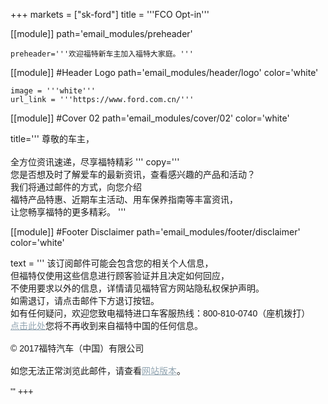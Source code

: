 
+++
markets = ["sk-ford"]
title = '''FCO Opt-in'''

[[module]]
path='email_modules/preheader'

	preheader='''欢迎福特新车主加入福特大家庭。'''

[[module]] #Header Logo
path='email_modules/header/logo'
color='white'

	image = '''white'''
	url_link = '''https://www.ford.com.cn/'''
    
[[module]] #Cover 02
path='email_modules/cover/02'
color='white'

title='''
    <span style="white-space:nowrap;">尊敬的车主，</span>
    <br/>
    <br/>
    <span style="white-space:nowrap;">全方位资讯速递，尽享福特精彩</span>
'''
copy='''
    <span style="white-space:nowrap;">您是否想及时了解爱车的最新资讯，查看感兴趣的产品和活动？</span>
    <br/>
    <span style="white-space:nowrap;">我们将通过邮件的方式，向您介绍</span>
    <br/>
    <span style="white-space:nowrap;">福特产品特惠、近期车主活动、用车保养指南等丰富资讯，</span>
    <br/>
    <span style="white-space:nowrap;">让您畅享福特的更多精彩。</span>
'''

[[module]] #Footer Disclaimer
path='email_modules/footer/disclaimer'
color='white'

text = '''
<span style="font-family:'Nanum Gothic',Malgun Gothic,sans-serif">
<span style="white-space:nowrap;">该订阅邮件可能会包含您的相关个人信息，</span>
<br/>
<span style="white-space:nowrap;">但福特仅使用这些信息进行顾客验证并且决定如何回应，</span>
<br/>
<span style="white-space:nowrap;">不使用要求以外的信息，详情请见福特官方网站隐私权保护声明。</span>
<br/>
<span style="white-space:nowrap;">如需退订，请点击邮件下方退订按钮。</span>
<br/>
<span style="white-space:nowrap;">如有任何疑问，欢迎您致电福特进口车客服热线：800-810-0740（座机拨打）</span>
<br/>
<span style="white-space:nowrap;"><a href="" name="privacy" style="text-decoration:underline; color:#91a4b1;">点击此处</a>您将不再收到来自福特中国的任何信息。</span>
<br/>
<br/>
<span style="font-family:'Nanum Gothic',Malgun Gothic,sans-serif;">
<span style="white-space:nowrap;">© 2017福特汽车（中国）有限公司</span>
<br/>
<br/>
<span style="white-space:nowrap;">如您无法正常浏览此邮件，请查看<a href="" name="privacy" style="text-decoration:underline; color:#91a4b1;">网站版本</a>。</span>
<br/>
<br/>
'''
+++
